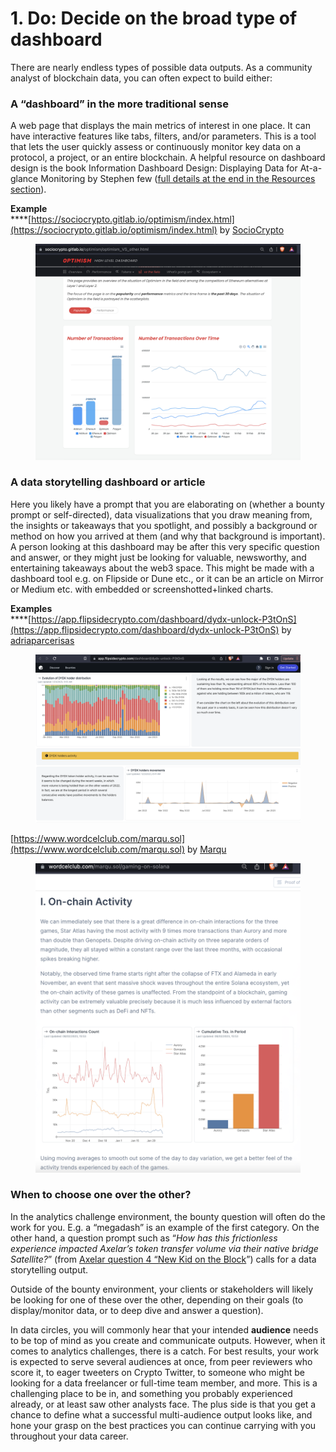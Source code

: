 # 1. Do: Decide on the broad type of dashboard

There are nearly endless types of possible data outputs. As a community analyst of blockchain data, you can often expect to build either:

### **A** “**dashboard” in the more traditional sense**

A web page that displays the main metrics of interest in one place. It can have interactive features like tabs, filters, and/or parameters. This is a tool that lets the user quickly assess or continuously monitor key data on a protocol, a project, or an entire blockchain. A helpful resource on dashboard design is the book Information Dashboard Design: Displaying Data for At-a-glance Monitoring by Stephen few ([full details at the end in the Resources section](../resources.md)).

**Example**\
****[https://sociocrypto.gitlab.io/optimism/index.html](https://sociocrypto.gitlab.io/optimism/index.html) by [SocioCrypto](https://twitter.com/SocioCrypto)

<figure><img src="../../../.gitbook/assets/Screenshot_2023-02-24_at_1.15.59_PM (1).png" alt=""><figcaption></figcaption></figure>

### **A** **data storytelling dashboard or article**

Here you likely have a prompt that you are elaborating on (whether a bounty prompt or self-directed), data visualizations that you draw meaning from, the insights or takeaways that you spotlight, and possibly a background or method on how you arrived at them (and why that background is important). A person looking at this dashboard may be after this very specific question and answer, or they might just be looking for valuable, newsworthy, and entertaining takeaways about the web3 space. This might be made with a dashboard tool e.g. on Flipside or Dune etc., or it can be an article on Mirror or Medium etc. with embedded or screenshotted+linked charts.

**Examples**\
****[https://app.flipsidecrypto.com/dashboard/dydx-unlock-P3tOnS](https://app.flipsidecrypto.com/dashboard/dydx-unlock-P3tOnS) by [adriaparcerisas](https://twitter.com/adriaparcerisas)

<figure><img src="../../../.gitbook/assets/Screenshot_2023-02-24_at_1.18.17_PM.png" alt=""><figcaption></figcaption></figure>

[https://www.wordcelclub.com/marqu.sol](https://www.wordcelclub.com/marqu.sol) by [Marqu](https://twitter.com/k2rbpz)

<figure><img src="../../../.gitbook/assets/Screenshot_2023-02-24_at_1.20.00_PM.png" alt=""><figcaption></figcaption></figure>

### **When to choose one over the other?**

In the analytics challenge environment, the bounty question will often do the work for you. E.g. a “megadash” is an example of the first category. On the other hand, a question prompt such as “_How has this frictionless experience impacted Axelar’s token transfer volume via their native bridge Satellite?_” (from [Axelar question 4 “New Kid on the Block](https://www.notion.so/Bounty-Programs-d4bac7f1908f412f8bf4ed349198e5fe)”) calls for a data storytelling output.

Outside of the bounty environment, your clients or stakeholders will likely be looking for one of these over the other, depending on their goals (to display/monitor data, or to deep dive and answer a question).

In data circles, you will commonly hear that your intended **audience** needs to be top of mind as you create and communicate outputs. However, when it comes to analytics challenges, there is a catch. For best results, your work is expected to serve several audiences at once, from peer reviewers who score it, to eager tweeters on Crypto Twitter, to someone who might be looking for a data freelancer or full-time team member, and more. This is a challenging place to be in, and something you probably experienced already, or at least saw other analysts face. The plus side is that you get a chance to define what a successful multi-audience output looks like, and hone your grasp on the best practices you can continue carrying with you throughout your data career.
